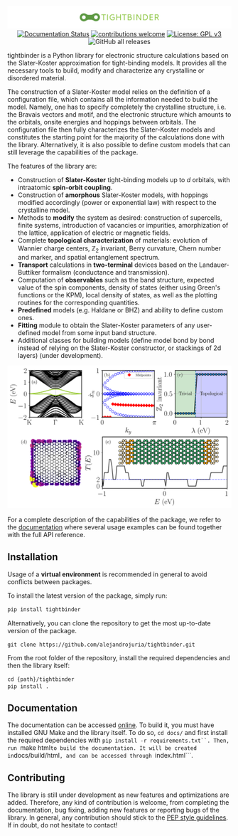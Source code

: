 <div align="center">
  
  ![logo](images/logo.png)
  [![Documentation Status](https://readthedocs.org/projects/tightbinder/badge/?version=latest)](https://tightbinder.readthedocs.io/en/latest/?badge=latest)
  [![contributions welcome](https://img.shields.io/badge/contributions-welcome-brightgreen.svg?style=flat)](https://github.com/alejandrojuria/tightbinder/issues)
  [![License: GPL v3](https://img.shields.io/badge/License-GPLv3-blue.svg)](https://www.gnu.org/licenses/gpl-3.0)
  ![GitHub all releases](https://img.shields.io/github/downloads/alejandrojuria/tightbinder/total)
  
</div>

tightbinder is a Python library for electronic structure calculations based on the Slater-Koster approximation for tight-binding models. It provides all the necessary tools to build, 
modify and characterize any crystalline or disordered material.

The construction of a Slater-Koster model relies on the definition of a configuration file, which contains all the information needed to build the model.
Namely, one has to specify completely the crystalline structure, i.e. the Bravais vectors and motif, and the electronic structure which amounts to the
orbitals, onsite energies and hoppings between orbitals. The configuration file then fully characterizes the Slater-Koster models and constitutes the starting point for the majority of the calculations done
with the library. Alternatively, it is also possible to define custom models that can still leverage the capabilities of the package. 

The features of the library are:
* Construction of **Slater-Koster** tight-binding models up to $d$ orbitals, with intraatomic **spin-orbit coupling**. 
* Construction of **amorphous** Slater-Koster models, with hoppings modified accordingly (power or exponential law) with respect to the crystalline model.
* Methods to **modify** the system as desired: construction of supercells, finite systems, introduction of vacancies or impurities, amorphization of the lattice,
  application of electric or magnetic fields.
* Complete **topological characterization** of materials: evolution of Wannier charge centers, $\mathbb{Z}_2$ invariant, Berry curvature, Chern number and marker, and spatial entanglement spectrum.
* **Transport** calculations in **two-terminal** devices based on the Landauer-Buttiker formalism (conductance and transmission).
* Computation of **observables** such as the band structure, expected value of the spin components, density of states (either using Green's functions or the KPM), local density of states, as well as the plotting routines for
  the corresponding quantities.
* **Predefined** models (e.g. Haldane or BHZ) and ability to define custom ones.
* **Fitting** module to obtain the Slater-Koster parameters of any user-defined model from some input band structure.
* Additional classes for building models (define model bond by bond instead of relying on the Slater-Koster constructor, or stackings of 2d layers) (under development).

![Features](images/paper_plot.png)

For a complete description of the capabilities of the package, we refer to the [documentation](https://tightbinder.readthedocs.io/en/latest/) where several usage examples can be found together with the full API 
reference.


## Installation

Usage of a **virtual environment** is recommended in general to avoid conflicts between packages.

To install the latest version of the package, simply run:
```bash
pip install tightbinder
```

Alternatively, you can clone the repository to get the most up-to-date version of the package. 
```
git clone https://github.com/alejandrojuria/tightbinder.git
```

From the root folder of the repository, install the required dependencies and then the library itself:
```
cd {path}/tightbinder
pip install .
```

## Documentation
The documentation can be accessed [online](https://tightbinder.readthedocs.io/en/latest/). To build it, you must have installed GNU Make and the library itself. 
To do so, ```cd docs/``` and first install the required dependencies with ```pip install -r requirements.txt``. Then, run ```make html``` to build the documentation. It will be created in ```docs/build/html```, and can be accessed through ```index.html```.

## Contributing
The library is still under development as new features and optimizations are added. Therefore, any kind of contribution is welcome, from completing the documentation, bug fixing, adding new features or reporting bugs of the library.
In general, any contribution should stick to the [PEP style guidelines](https://peps.python.org/pep-0008/). If in doubt, do not hesitate to contact!



